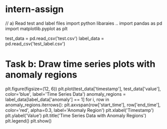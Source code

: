 # intern-assign
//   a) Read test and label files
import python libaraies ..
import pandas as pd
import matplotlib.pyplot as plt

test_data = pd.read_csv('test.csv')
label_data = pd.read_csv('test_label.csv')

# Task b: Draw time series plots with anomaly regions

plt.figure(figsize=(12, 6))
plt.plot(test_data['timestamp'], test_data['value'], color='blue', label='Time Series Data')
anomaly_regions = label_data[label_data['anomaly'] == 1]
for i, row in anomaly_regions.iterrows():
    plt.axvspan(row['start_time'], row['end_time'], color='red', alpha=0.3, label='Anomaly Region')
plt.xlabel('Timestamp')
plt.ylabel('Value')
plt.title('Time Series Data with Anomaly Regions')
plt.legend()
plt.show()
